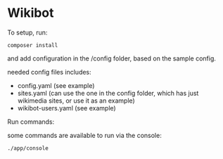 Wikibot
==

To setup, run:

```
composer install
```

and add configuration in the /config folder, based on the sample config.

needed config files includes:

* config.yaml (see example)
* sites.yaml (can use the one in the config folder, which has just wikimedia sites, or use it as an example)
* wikibot-users.yaml (see example)

Run commands:

some commands are available to run via the console:

```
./app/console
```
